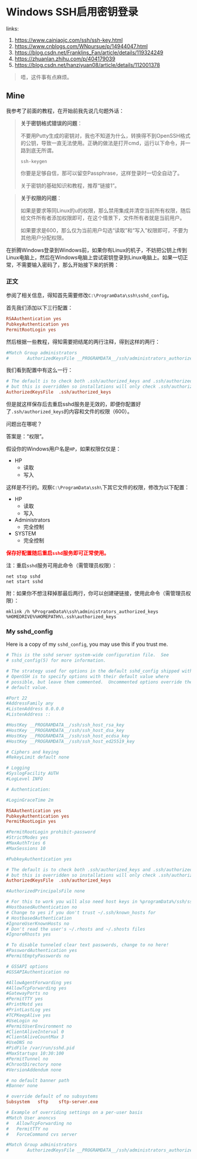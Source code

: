 # Windows SSH启用密钥登录

links:

1. <https://www.cainiaojc.com/ssh/ssh-key.html>
2. <https://www.cnblogs.com/WNpursue/p/14944047.html>
3. <https://blog.csdn.net/Franklins_Fan/article/details/119324249>
4. <https://zhuanlan.zhihu.com/p/404179039>
5. <https://blog.csdn.net/hanziyuan08/article/details/112001378>

> 唔，这件事有点麻烦。

## Mine

我参考了前面的教程，在开始前我先说几句题外话：

> **关于密钥格式错误的问题**：
>
> 不要用Putty生成的密钥对，我也不知道为什么，转换得不到OpenSSH格式的公钥，导致一直无法使用。正确的做法是打开cmd，运行以下命令，并一路到底无所谓。
>
> ``` shell
> ssh-keygen
> ```
>
> 你要是足够自信，那可以留空Passphrase，这样登录时一切全自动了。
>
> 关于密钥的基础知识和教程，推荐“链接1”。

> **关于权限的问题**：
>
> 如果是要求等同Linux的u的权限，那么禁用集成并清空当前所有权限，随后给文件所有者添加权限即可，在这个情景下，文件所有者就是当前用户。
>
> 如果要求是600，那么仅为当前用户勾选“读取”和“写入”权限即可，不要为其他用户分配权限。

在折腾Windows登录到Windows前，如果你有Linux的机子，不妨把公钥上传到Linux电脑上，然后在Windows电脑上尝试密钥登录到Linux电脑上。如果一切正常，不需要输入密码了，那么开始接下来的折腾：

### 正文

参阅了相关信息，得知首先需要修改`C:\ProgramData\ssh\sshd_config`。

首先我们添加以下三行配置：

``` ini
RSAAuthentication yes
PubkeyAuthentication yes
PermitRootLogin yes
```

然后根据一些教程，得知需要把结尾的两行注释，得到这样的两行：

``` ini
#Match Group administrators
#       AuthorizedKeysFile __PROGRAMDATA__/ssh/administrators_authorized_keys
```

我们看到配置中有这么一行：

``` ini
# The default is to check both .ssh/authorized_keys and .ssh/authorized_keys2
# but this is overridden so installations will only check .ssh/authorized_keys
AuthorizedKeysFile	.ssh/authorized_keys
```

但是就这样保存后去重启sshd服务是无效的，即便你配置好了`.ssh/authorized_keys`的内容和文件的权限（600）。

问题出在哪呢？

答案是：“权限”。

假设你的Windows用户名是`HP`，如果权限仅仅是：

- HP
  - 读取
  - 写入

这样是不行的。观察`C:\ProgramData\ssh\`下其它文件的权限，修改为以下配置：

- HP
  - 读取
  - 写入
- Administrators
  - 完全控制
- SYSTEM
  - 完全控制

<strong style="color:red;background:white">保存好配置随后重启`sshd`服务即可正常使用。</strong>

注：重启`sshd`服务可用此命令（需管理员权限）：

``` shell
net stop sshd
net start sshd
```

附：如果你不想注释掉那最后两行，你可以创建硬链接，使用此命令（需管理员权限）：

``` shell
mklink /h %ProgramData%\ssh\administrators_authorized_keys %HOMEDRIVE%%HOMEPATH%\.ssh\authorized_keys
```

### My sshd_config

Here is a copy of my `sshd_config`, you may use this if you trust me.

``` ini
# This is the sshd server system-wide configuration file.  See
# sshd_config(5) for more information.

# The strategy used for options in the default sshd_config shipped with
# OpenSSH is to specify options with their default value where
# possible, but leave them commented.  Uncommented options override the
# default value.

#Port 22
#AddressFamily any
#ListenAddress 0.0.0.0
#ListenAddress ::

#HostKey __PROGRAMDATA__/ssh/ssh_host_rsa_key
#HostKey __PROGRAMDATA__/ssh/ssh_host_dsa_key
#HostKey __PROGRAMDATA__/ssh/ssh_host_ecdsa_key
#HostKey __PROGRAMDATA__/ssh/ssh_host_ed25519_key

# Ciphers and keying
#RekeyLimit default none

# Logging
#SyslogFacility AUTH
#LogLevel INFO

# Authentication:

#LoginGraceTime 2m

RSAAuthentication yes
PubkeyAuthentication yes
PermitRootLogin yes

#PermitRootLogin prohibit-password
#StrictModes yes
#MaxAuthTries 6
#MaxSessions 10

#PubkeyAuthentication yes

# The default is to check both .ssh/authorized_keys and .ssh/authorized_keys2
# but this is overridden so installations will only check .ssh/authorized_keys
AuthorizedKeysFile	.ssh/authorized_keys

#AuthorizedPrincipalsFile none

# For this to work you will also need host keys in %programData%/ssh/ssh_known_hosts
#HostbasedAuthentication no
# Change to yes if you don't trust ~/.ssh/known_hosts for
# HostbasedAuthentication
#IgnoreUserKnownHosts no
# Don't read the user's ~/.rhosts and ~/.shosts files
#IgnoreRhosts yes

# To disable tunneled clear text passwords, change to no here!
#PasswordAuthentication yes
#PermitEmptyPasswords no

# GSSAPI options
#GSSAPIAuthentication no

#AllowAgentForwarding yes
#AllowTcpForwarding yes
#GatewayPorts no
#PermitTTY yes
#PrintMotd yes
#PrintLastLog yes
#TCPKeepAlive yes
#UseLogin no
#PermitUserEnvironment no
#ClientAliveInterval 0
#ClientAliveCountMax 3
#UseDNS no
#PidFile /var/run/sshd.pid
#MaxStartups 10:30:100
#PermitTunnel no
#ChrootDirectory none
#VersionAddendum none

# no default banner path
#Banner none

# override default of no subsystems
Subsystem	sftp	sftp-server.exe

# Example of overriding settings on a per-user basis
#Match User anoncvs
#	AllowTcpForwarding no
#	PermitTTY no
#	ForceCommand cvs server

#Match Group administrators
#       AuthorizedKeysFile __PROGRAMDATA__/ssh/administrators_authorized_keys

```



